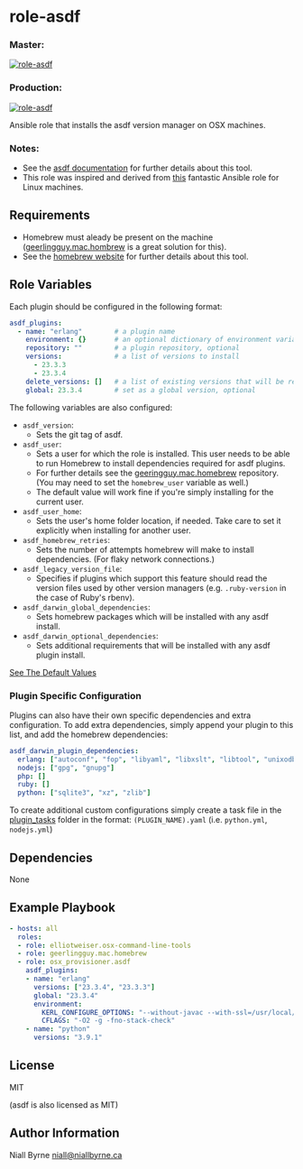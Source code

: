 # role-asdf

### Master:
[![role-asdf](https://github.com/osx-provisioner/role-asdf/actions/workflows/push.yml/badge.svg?branch=master)](https://github.com/osx-provisioner/role-asdf/actions/workflows/push.yml)

### Production:
[![role-asdf](https://github.com/osx-provisioner/role-asdf/actions/workflows/push.yml/badge.svg?branch=production)](https://github.com/osx-provisioner/role-asdf/actions/workflows/push.yml)

Ansible role that installs the asdf version manager on OSX machines.

### Notes:
- See the [asdf documentation](https://asdf-vm.com/) for further details about this tool.
- This role was inspired and derived from [this](https://github.com/cimon-io/ansible-role-asdf) fantastic Ansible role for Linux machines.

Requirements
------------

- Homebrew must aleady be present on the machine ([geerlingguy.mac.hombrew](https://github.com/geerlingguy/ansible-collection-mac) is a great solution for this).
- See the [homebrew website](https://brew.sh/) for further details about this tool.

Role Variables
--------------

Each plugin should be configured in the following format:

```yaml
asdf_plugins:
  - name: "erlang"        # a plugin name
    environment: {}       # an optional dictionary of environment variables for build configuration
    repository: ""        # a plugin repository, optional
    versions:             # a list of versions to install
      - 23.3.3
      - 23.3.4
    delete_versions: []   # a list of existing versions that will be removed
    global: 23.3.4        # set as a global version, optional
```

The following variables are also configured:
- `asdf_version`:
  - Sets the git tag of asdf.
- `asdf_user`:
    - Sets a user for which the role is installed.  This user needs to be able to run Homebrew to install dependencies required for asdf plugins.
    - For further details see the [geeringguy.mac.homebrew](https://github.com/geerlingguy/ansible-collection-mac) repository. (You may need to set the `homebrew_user` variable as well.)
    - The default value will work fine if you're simply installing for the current user.
- `asdf_user_home`:
    - Sets the user's home folder location, if needed.  Take care to set it explicitly when installing for another user.
- `asdf_homebrew_retries`:
    - Sets the number of attempts homebrew will make to install dependencies. (For flaky network connections.)
- `asdf_legacy_version_file`:
    - Specifies if plugins which support this feature should read the version files used by other version managers (e.g. `.ruby-version` in the case of Ruby's rbenv).
- `asdf_darwin_global_dependencies`:
    - Sets homebrew packages which will be installed with any asdf install.
- `asdf_darwin_optional_dependencies`:
    - Sets additional requirements that will be installed with any asdf plugin install.

[See The Default Values](defaults/main.yml)

### Plugin Specific Configuration

Plugins can also have their own specific dependencies and extra configuration.
To add extra dependencies, simply append your plugin to this list, and add the homebrew dependencies:

```yaml
asdf_darwin_plugin_dependencies:
  erlang: ["autoconf", "fop", "libyaml", "libxslt", "libtool", "unixodbc", "wxmac"]
  nodejs: ["gpg", "gnupg"]
  php: []
  ruby: []
  python: ["sqlite3", "xz", "zlib"]
```

To create additional custom configurations simply create a task file in the [plugin_tasks](./tasks/plugins_darwin/plugin_tasks) folder in the format: `(PLUGIN_NAME).yaml`
(i.e. `python.yml`, `nodejs.yml`)

Dependencies
------------

None

Example Playbook
----------------

```yaml
- hosts: all
  roles:
  - role: elliotweiser.osx-command-line-tools
  - role: geerlingguy.mac.homebrew
  - role: osx_provisioner.asdf
    asdf_plugins:
    - name: "erlang"
      versions: ["23.3.4", "23.3.3"]
      global: "23.3.4"
      environment:
        KERL_CONFIGURE_OPTIONS: "--without-javac --with-ssl=/usr/local/opt/openssl@1.1 --disable-hipe"
        CFLAGS: "-O2 -g -fno-stack-check"
    - name: "python"
      versions: "3.9.1"
```

License
-------

MIT

(asdf is also licensed as MIT)

Author Information
------------------

Niall Byrne <niall@niallbyrne.ca>
